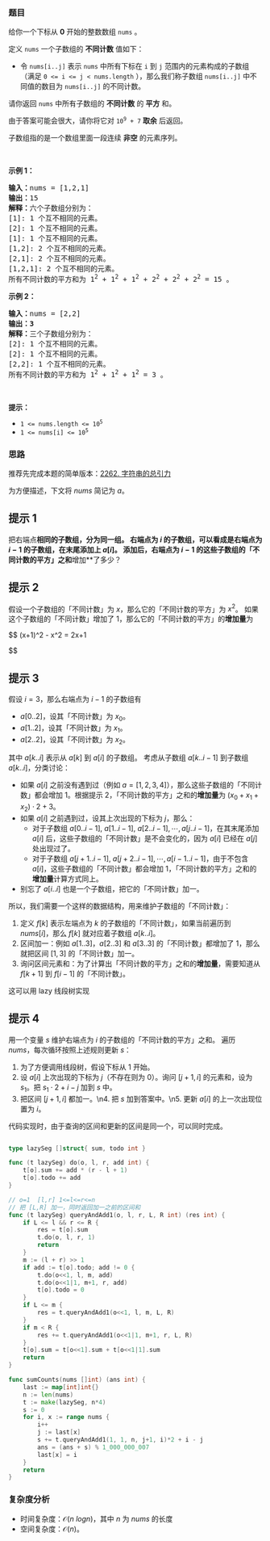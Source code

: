 ### 题目

<p>给你一个下标从 <strong>0</strong> 开始的整数数组 <code>nums</code> 。</p>

<p>定义 <code>nums</code> 一个子数组的 <strong>不同计数</strong> 值如下：</p>

<ul>
	<li>令 <code>nums[i..j]</code> 表示 <code>nums</code> 中所有下标在 <code>i</code> 到 <code>j</code> 范围内的元素构成的子数组（满足 <code>0 <= i <= j < nums.length</code> ），那么我们称子数组 <code>nums[i..j]</code> 中不同值的数目为 <code>nums[i..j]</code> 的不同计数。</li>
</ul>

<p>请你返回 <code>nums</code> 中所有子数组的 <strong>不同计数</strong> 的 <strong>平方</strong> 和。</p>

<p>由于答案可能会很大，请你将它对 <code>10<sup>9</sup> + 7</code> <strong>取余</strong> 后返回。</p>

<p>子数组指的是一个数组里面一段连续 <strong>非空</strong> 的元素序列。</p>

<p> </p>

<p><strong>示例 1：</strong></p>

<pre>
<b>输入：</b>nums = [1,2,1]
<b>输出：</b>15
<b>解释：</b>六个子数组分别为：
[1]: 1 个互不相同的元素。
[2]: 1 个互不相同的元素。
[1]: 1 个互不相同的元素。
[1,2]: 2 个互不相同的元素。
[2,1]: 2 个互不相同的元素。
[1,2,1]: 2 个互不相同的元素。
所有不同计数的平方和为 1<sup>2</sup> + 1<sup>2</sup> + 1<sup>2</sup> + 2<sup>2</sup> + 2<sup>2</sup> + 2<sup>2</sup> = 15 。
</pre>

<p><strong>示例 2：</strong></p>

<pre>
<b>输入：</b>nums = [2,2]
<b>输出：3</b>
<strong>解释：</strong>三个子数组分别为：
[2]: 1 个互不相同的元素。
[2]: 1 个互不相同的元素。
[2,2]: 1 个互不相同的元素。
所有不同计数的平方和为 1<sup>2</sup> + 1<sup>2</sup> + 1<sup>2</sup> = 3 。
</pre>

<p> </p>

<p><strong>提示：</strong></p>

<ul>
	<li><code>1 <= nums.length <= 10<sup>5</sup></code></li>
	<li><code>1 <= nums[i] <= 10<sup>5</sup></code></li>
</ul>

### 思路

推荐先完成本题的简单版本：[2262. 字符串的总引力](https://leetcode.cn/problems/total-appeal-of-a-string/)

为方便描述，下文将 $\textit{nums}$ 简记为 $a$。

## 提示 1

把右端点**相同的子数组，分为同一组。
右端点为 $i$ 的子数组，可以看成是右端点为 $i-1$ 的子数组，在末尾添加上 $a[i]$。
添加后，右端点为 $i-1$ 的这些子数组的「不同计数的平方」之和**增加**了多少？

## 提示 2

假设一个子数组的「不同计数」为 $x$，那么它的「不同计数的平方」为 $x^2$。
如果这个子数组的「不同计数」增加了 $1$，那么它的「不同计数的平方」的**增加量**为

$$
(x+1)^2 - x^2 = 2x+1

$$

## 提示 3

假设 $i=3$，那么右端点为 $i-1$ 的子数组有

- $a[0..2]$，设其「不同计数」为 $x_0$。
- $a[1..2]$，设其「不同计数」为 $x_1$。
- $a[2..2]$，设其「不同计数」为 $x_2$。

其中 $a[k..i]$ 表示从 $a[k]$ 到 $a[i]$ 的子数组。
考虑从子数组 $a[k..i-1]$ 到子数组 $a[k..i]$，分类讨论：

- 如果 $a[i]$ 之前没有遇到过（例如 $a=[1,2,3,4]$），那么这些子数组的「不同计数」都会增加 $1$。根据提示 2，「不同计数的平方」之和的**增加量**为 $(x_0+x_1+x_2)\cdot 2 + 3$。
- 如果 $a[i]$ 之前遇到过，设其上次出现的下标为 $j$，那么：
  - 对于子数组 $a[0..i-1],\ a[1..i-1],\ a[2..i-1],\cdots,a[j..i-1]$，在其末尾添加 $a[i]$ 后，这些子数组的「不同计数」是不会变化的，因为 $a[i]$ 已经在 $a[j]$ 处出现过了。
  - 对于子数组 $a[j+1..i-1],\ a[j+2..i-1],\cdots,a[i-1..i-1]$，由于不包含 $a[i]$，这些子数组的「不同计数」都会增加 $1$，「不同计数的平方」之和的**增加量**计算方式同上。
- 别忘了 $a[i..i]$ 也是一个子数组，把它的「不同计数」加一。

所以，我们需要一个这样的数据结构，用来维护子数组的「不同计数」：

1. 定义 $f[k]$ 表示左端点为 $k$ 的子数组的「不同计数」，如果当前遍历到 $\textit{nums}[i]$，那么 $f[k]$ 就对应着子数组 $a[k..i]$。
2. 区间加一：例如 $a[1..3]$，$a[2..3]$ 和 $a[3..3]$ 的「不同计数」都增加了 $1$，那么就把区间 $[1,3]$ 的「不同计数」加一。
3. 询问区间元素和：为了计算出「不同计数的平方」之和的**增加量**，需要知道从 $f[k+1]$ 到 $f[i-1]$ 的「不同计数」。

这可以用 lazy 线段树实现

## 提示 4

用一个变量 $s$ 维护右端点为 $i$ 的子数组的「不同计数的平方」之和。 遍历 $\textit{nums}$，每次循环按照上述规则更新 $s$：

1. 为了方便调用线段树，假设下标从 $1$ 开始。
2. 设 $a[i]$ 上次出现的下标为 $j$（不存在则为 $0$）。询问 $[j+1,i]$ 的元素和，设为 $s_1$。把 $s_1\cdot 2 + i-j$ 加到 $s$ 中。
3. 把区间 $[j+1,i]$ 都加一。\n4. 把 $s$ 加到答案中。\n5. 更新 $a[i]$ 的上一次出现位置为 $i$。

代码实现时，由于查询的区间和更新的区间是同一个，可以同时完成。

```go

type lazySeg []struct{ sum, todo int }

func (t lazySeg) do(o, l, r, add int) {
	t[o].sum += add * (r - l + 1)
	t[o].todo += add
}

// o=1  [l,r] 1<=l<=r<=n
// 把 [L,R] 加一，同时返回加一之前的区间和
func (t lazySeg) queryAndAdd1(o, l, r, L, R int) (res int) {
	if L <= l && r <= R {
		res = t[o].sum
		t.do(o, l, r, 1)
		return
	}
	m := (l + r) >> 1
	if add := t[o].todo; add != 0 {
		t.do(o<<1, l, m, add)
		t.do(o<<1|1, m+1, r, add)
		t[o].todo = 0
	}
	if L <= m {
		res = t.queryAndAdd1(o<<1, l, m, L, R)
	}
	if m < R {
		res += t.queryAndAdd1(o<<1|1, m+1, r, L, R)
	}
	t[o].sum = t[o<<1].sum + t[o<<1|1].sum
	return
}

func sumCounts(nums []int) (ans int) {
	last := map[int]int{}
	n := len(nums)
	t := make(lazySeg, n*4)
	s := 0
	for i, x := range nums {
		i++
		j := last[x]
		s += t.queryAndAdd1(1, 1, n, j+1, i)*2 + i - j
		ans = (ans + s) % 1_000_000_007
		last[x] = i
	}
	return
}
```

### 复杂度分析

- 时间复杂度：$\mathcal{O}(n\ log n)$，其中 $n$ 为 $\textit{nums}$ 的长度
- 空间复杂度：$\mathcal{O}(n)$。
